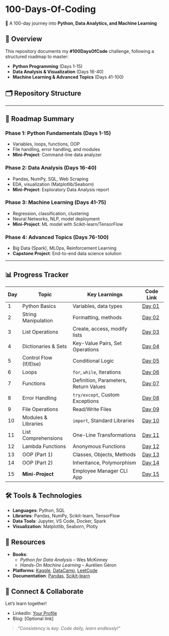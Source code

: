 # 100-Days-Of-Coding  
🚀 A 100-day journey into **Python, Data Analytics, and Machine Learning**  

## 📌 Overview  
This repository documents my **#100DaysOfCode** challenge, following a structured roadmap to master:  
- **Python Programming** (Days 1-15)  
- **Data Analysis & Visualization** (Days 16-40)  
- **Machine Learning & Advanced Topics** (Days 41-100)  


## 🗂 **Repository Structure**  

---

## 🎯 **Roadmap Summary**  
### **Phase 1: Python Fundamentals (Days 1-15)**  
- Variables, loops, functions, OOP  
- File handling, error handling, and modules  
- **Mini-Project**: Command-line data analyzer  

### **Phase 2: Data Analysis (Days 16-40)**  
- Pandas, NumPy, SQL, Web Scraping  
- EDA, visualization (Matplotlib/Seaborn)  
- **Mini-Project**: Exploratory Data Analysis report  

### **Phase 3: Machine Learning (Days 41-75)**  
- Regression, classification, clustering  
- Neural Networks, NLP, model deployment  
- **Mini-Project**: ML model with Scikit-learn/TensorFlow  

### **Phase 4: Advanced Topics (Days 76-100)**  
- Big Data (Spark), MLOps, Reinforcement Learning  
- **Capstone Project**: End-to-end data science solution  

---

## 📊 **Progress Tracker**  
| Day | Topic                  | Key Learnings                         | Code Link               |  
|-----|------------------------|---------------------------------------|-------------------------|  
| 1   | Python Basics          | Variables, data types                 | [Day 01](/Day_01.py)    |  
| 2   | String Manipulation    | Formatting, methods                   | [Day 02](/Day_02.py)    |  
| 3   |  List Operations       | Create, access, modify lists          | [Day 03](/Day_03.ipynb) |  
| 4   | Dictionaries & Sets    | Key-Value Pairs, Set Operations       | [Day 04](/Day_04.py)    |  
| 5   | Control Flow (If/Else) | Conditional Logic                     | [Day 05](/Day_05.py)    |  
| 6   | Loops                  | `for`, `while`, Iterations            | [Day 06](/Day_06.ipynb) |  
| 7   | Functions              | Definition, Parameters, Return Values | [Day 07](/Day_07.ipynb) |  
| 8   | Error Handling         | `try/except`, Custom Exceptions       | [Day 08](/Day_08.ipynb) |  
| 9   | File Operations        | Read/Write Files                      | [Day 09](/Day_09.py)    |  
| 10  | Modules & Libraries    | `import`, Standard Libraries          | [Day 10](/Day_10.py)    |  
| 11  | List Comprehensions    | One-Line Transformations              | [Day 11](/Day_11.py)    |  
| 12  | Lambda Functions       | Anonymous Functions                   | [Day 12](/Day_12.py)    |  
| 13  | OOP (Part 1)           | Classes, Objects, Methods             | [Day 13](/Day_13.py)    |  
| 14  | OOP (Part 2)           | Inheritance, Polymorphism             | [Day 14](/Day_14.py)    |  
| 15  | **Mini-Project**       | Employee Manager CLI App              | [Day 15](/Day_15.py)    |  
 



## 🛠️ **Tools & Technologies**  
- **Languages**: Python, SQL  
- **Libraries**: Pandas, NumPy, Scikit-learn, TensorFlow  
- **Data Tools**: Jupyter, VS Code, Docker, Spark  
- **Visualization**: Matplotlib, Seaborn, Plotly  



## 🔗 **Resources**  
- **Books**:  
  - *Python for Data Analysis* – Wes McKinney  
  - *Hands-On Machine Learning* – Aurélien Géron  
- **Platforms**: [Kaggle](https://kaggle.com), [DataCamp](https://datacamp.com), [LeetCode](https://leetcode.com)  
- **Documentation**: [Pandas](https://pandas.pydata.org/docs/), [Scikit-learn](https://scikit-learn.org/stable/)  



## 🙌 **Connect & Collaborate**  
Let’s learn together!  
- LinkedIn: [Your Profile]()  
- Blog: [Optional link]  

> *"Consistency is key. Code daily, learn endlessly!"*  
